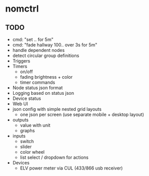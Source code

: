 # nomctrl

## TODO
- cmd: "set .. for 5m"
- cmd: "fade hallway 100.. over 3s for 5m"
- handle dependent nodes
- detect circular group definitions
- Triggers
- Timers
  * on/off
  * fading brightness + color
  * timer commands
- Node status json format
- Logging based on status json
- Device status
- Web UI
 - json config with simple nested grid layouts
   * one json per screen (use separate mobile + desktop layout)
 - outputs
   - value with unit
   - graphs
 - inputs
   - switch
   - slider
   - color wheel
   - list select / dropdown for actions
 - Devices
   * ELV power meter via CUL (433/866 usb receiver)
